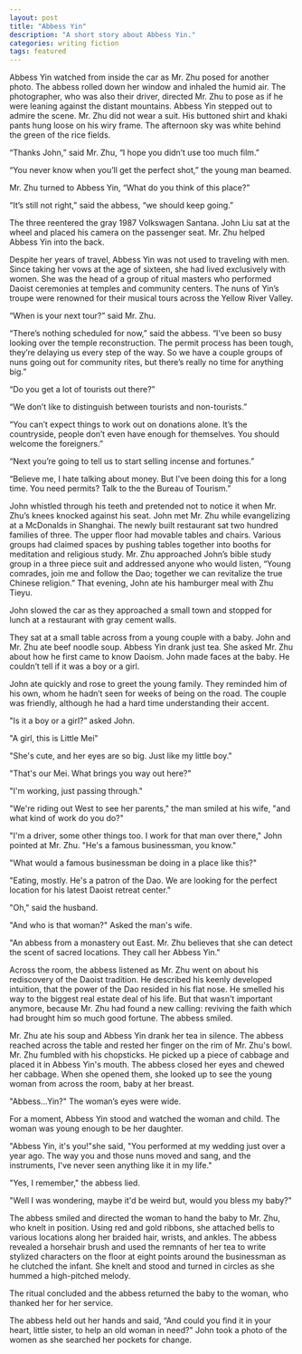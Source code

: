```yaml
---
layout: post
title: "Abbess Yin"
description: "A short story about Abbess Yin."
categories: writing fiction
tags: featured
---
```


Abbess Yin watched from inside the car as Mr. Zhu posed for another photo. The abbess rolled down her window and inhaled the humid air. The photographer, who was also their driver, directed Mr. Zhu to pose as if he were leaning against the distant mountains. Abbess Yin stepped out to admire the scene. Mr. Zhu did not wear a suit. His buttoned shirt and khaki pants hung loose on his wiry frame. The afternoon sky was white behind the green of the rice fields.

“Thanks John,” said Mr. Zhu, “I hope you didn’t use too much film.”

“You never know when you’ll get the perfect shot,” the young man beamed.

Mr. Zhu turned to Abbess Yin, “What do you think of this place?”

“It’s still not right,” said the abbess, “we should keep going.”

The three reentered the gray 1987 Volkswagen Santana. John Liu sat at the wheel and placed his camera on the passenger seat. Mr. Zhu helped Abbess Yin into the back.

Despite her years of travel, Abbess Yin was not used to traveling with men. Since taking her vows at the age of sixteen, she had lived exclusively with women. She was the head of a group of ritual masters who performed Daoist ceremonies at temples and community centers. The nuns of Yin’s troupe were renowned for their musical tours across the Yellow River Valley.

“When is your next tour?” said Mr. Zhu.

“There’s nothing scheduled for now,” said the abbess. “I’ve been so busy looking over the temple reconstruction. The permit process has been tough, they’re delaying us every step of the way. So we have a couple groups of nuns going out for community rites, but there’s really no time for anything big.”

“Do you get a lot of tourists out there?”

“We don’t like to distinguish between tourists and non-tourists.”

“You can’t expect things to work out on donations alone. It’s the countryside, people don’t even have enough for themselves. You should welcome the foreigners.”

“Next you’re going to tell us to start selling incense and fortunes.”

“Believe me, I hate talking about money. But I’ve been doing this for a long time. You need permits? Talk to the the Bureau of Tourism.”

John whistled through his teeth and pretended not to notice it when Mr. Zhu’s knees knocked against his seat. John met Mr. Zhu while evangelizing at a McDonalds in Shanghai. The newly built restaurant sat two hundred families of three. The upper floor had movable tables and chairs. Various groups had claimed spaces by pushing tables together into booths for meditation and religious study. Mr. Zhu approached John’s bible study group in a three piece suit and addressed anyone who would listen, “Young comrades, join me and follow the Dao; together we can revitalize the true Chinese religion.” That evening, John ate his hamburger meal with Zhu Tieyu.

John slowed the car as they approached a small town and stopped for lunch at a restaurant with gray cement walls.

They sat at a small table across from a young couple with a baby. John and Mr. Zhu ate beef noodle soup. Abbess Yin drank just tea. She asked Mr. Zhu about how he first came to know Daoism. John made faces at the baby. He couldn’t tell if it was a boy or a girl.

John ate quickly and rose to greet the young family. They reminded him of his own, whom he hadn’t seen for weeks of being on the road. The couple was friendly, although he had a hard time understanding their accent.

"Is it a boy or a girl?” asked John.

"A girl, this is Little Mei"

"She's cute, and her eyes are so big. Just like my little boy."

"That's our Mei. What brings you way out here?"

"I'm working, just passing through."

"We're riding out West to see her parents," the man smiled at his wife, "and what kind of work do you do?"

"I'm a driver, some other things too. I work for that man over there," John pointed at Mr. Zhu. "He's a famous businessman, you know."

"What would a famous businessman be doing in a place like this?"

"Eating, mostly. He's a patron of the Dao. We are looking for the perfect location for his latest Daoist retreat center."

"Oh," said the husband.

"And who is that woman?" Asked the man's wife.

"An abbess from a monastery out East. Mr. Zhu believes that she can detect the scent of sacred locations. They call her Abbess Yin."

Across the room, the abbess listened as Mr. Zhu went on about his rediscovery of the Daoist tradition. He described his keenly developed intuition, that the power of the Dao resided in his flat nose. He smelled his way to the biggest real estate deal of his life. But that wasn't important anymore, because Mr. Zhu had found a new calling: reviving the faith which had brought him so much good fortune. The abbess smiled.

Mr. Zhu ate his soup and Abbess Yin drank her tea in silence. The abbess reached across the table and rested her finger on the rim of Mr. Zhu's bowl. Mr. Zhu fumbled with his chopsticks. He picked up a piece of cabbage and placed it in Abbess Yin's mouth. The abbess closed her eyes and chewed her cabbage. When she opened them, she looked up to see the young woman from across the room, baby at her breast.

"Abbess...Yin?" The woman’s eyes were wide.

For a moment, Abbess Yin stood and watched the woman and child. The woman was young enough to be her daughter.

"Abbess Yin, it's you!"she said, "You performed at my wedding just over a year ago. The way you and those nuns moved and sang, and the instruments, I've never seen anything like it in my life."

"Yes, I remember," the abbess lied.

"Well I was wondering, maybe it'd be weird but, would you bless my baby?"

The abbess smiled and directed the woman to hand the baby to Mr. Zhu, who knelt in position.
Using red and gold ribbons, she attached bells to various locations along her braided hair, wrists, and ankles. The abbess revealed a horsehair brush and used the remnants of her tea to write stylized characters on the floor at eight points around the businessman as he clutched the infant. She knelt and stood and turned in circles as she hummed a high-pitched melody.

The ritual concluded and the abbess returned the baby to the woman, who thanked her for her service.

The abbess held out her hands and said, “And could you find it in your heart, little sister, to help an old woman in need?" John took a photo of the women as she searched her pockets for change.
